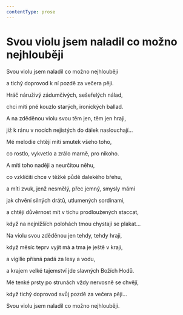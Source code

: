 ```yaml
---
contentType: prose
---
```


# Svou violu jsem naladil co možno nejhlouběji

Svou violu jsem naladil co možno nejhlouběji 

a tichý doprovod k ní pozdě za večera pěji. 

Hráč náruživý zádumčivých, sešeřelých nálad, 

chci míti pné kouzlo starých, ironických ballad. 

A na zděděnou violu svou těm jen, těm jen hraji, 

již k ránu v nocích nejistých do dálek naslouchají… 

Mé melodie chtějí míti smutek všeho toho, 

co rostlo, vykvetlo a zrálo marně, pro nikoho. 

A míti toho naději a neurčitou něhu, 

co vzklíčiti chce v těžké půdě dalekého břehu, 

a míti zvuk, jenž nesmělý, přec jemný, smysly mámí 

jak chvění silných drátů, utlumených sordinami, 

a chtějí důvěrnost mít v tichu prodloužených staccat, 

když na nejnižších polohách tmou chystají se plakat… 

Na violu svou zděděnou jen tehdy, tehdy hraji, 

když měsíc teprv vyjít má a tma je ještě v kraji, 

a vigilie přísná padá za lesy a vodu, 

a krajem velké tajemství jde slavných Božích Hodů. 

Mé tenké prsty po strunách vždy nervosně se chvějí, 

když tichý doprovod svůj pozdě za večera pěji… 

Svou violu jsem naladil co možno nejhlouběji.
